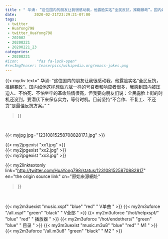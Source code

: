 ```yaml
---
title : " 华涌: “这位国内的朋友让我很感动我，他露脸实名“全民反抗，推翻暴政”。国内如他这样想做方斌一样的号召者和响应者很多，我感到国内被压迫人、不怕死、不怕坐牢的革命热情很高，但我要向朋友们说：全民露脸上街的时机还没到，要潜伏下来保存实力，等待时机。目前坚持“不合作、不复工、不还贷”是最佳反抗方案。”  "
date:        2020-02-21T23:29:21-07:00
tags:
 - twitter
 - HuaYong798
 - twitter_HuaYong798
 - 202002
 - 20200221
 - 20200221_23
categories:
 - 20200221
#icon:        "fas fa-lock-open"
#resImgTeaser: teaserpics/wikipedia.org/emacs-jokes.png
---
```


{{< mydiv text=" 华涌: “这位国内的朋友让我很感动我，他露脸实名“全民反抗，推翻暴政”。国内如他这样想做方斌一样的号召者和响应者很多，我感到国内被压迫人、不怕死、不怕坐牢的革命热情很高，但我要向朋友们说：全民露脸上街的时机还没到，要潜伏下来保存实力，等待时机。目前坚持“不合作、不复工、不还贷”是最佳反抗方案。”  "
>}}
<br>


 {{< myjpg jpg="1231081525870882817.1.jpg" >}}<br> 

{{< my2jpgexist "xx1.jpg" >}}<br>
{{< my2jpgexist "xx2.jpg" >}}<br>
{{< my2jpgexist "xx3.jpg" >}}<br>


{{< my2linktextonly link="http://twitter.com/HuaYong798/status/1231081525870882817"
en="the origin source link" cn="原始來源網址"
>}}


<br>

{{< my2m3uexist "music.xspf"        "blue"   "red"    " V单曲 " >}} {{< my2m3uforce "/all.xspf"         "green"  "black"  " V全部 " >}} {{< my2m3uforce "/hot/helpxspf/"    "blue"   "red"    " 播放器 " >}} {{< my2m3uforce "/hot/endothers/"   "green"  "blue"   " 目录 " >}} {{< my2m3uexist "music.m3u8"        "blue"   "red"    " M1 " >}} {{< my2m3uforce "/all.m3u8"         "green"  "black"  " M2 " >}} 
